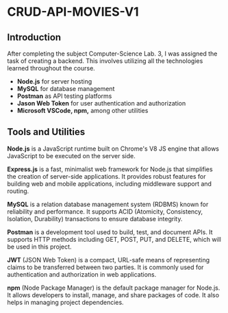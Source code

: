 # CRUD-API-MOVIES-V1
## Introduction 
After completing the subject Computer-Science Lab. 3, I was assigned the task of creating a backend. This involves utilizing all the technologies learned throughout the course.
* **Node.js** for server hosting
* **MySQL** for database management
* **Postman** as API testing platforms
* **Jason Web Token** for user authentication and authorization
* **Microsoft VSCode, npm,** among other utilities
## Tools and Utilities
**Node.js** is a JavaScript runtime built on Chrome's V8 JS engine that allows JavaScript to be executed on the server side.

**Express.js** is a fast, minimalist web framework for Node.js that simplifies the creation of server-side applications. It provides robust features for building web and mobile applications, including middleware support and routing.

**MySQL** is a relation database management system (RDBMS) known for reliability and performance. It supports ACID (Atomicity, Consistency, Isolation, Durability) transactions to ensure database integrity. 

**Postman** is a development tool used to build, test, and document APIs. It supports HTTP methods including GET, POST, PUT, and DELETE, which will be used in this project.

**JWT** (JSON Web Token) is a compact, URL-safe means of representing claims to be transferred between two parties. It is commonly used for authentication and authorization in web applications.

**npm** (Node Package Manager) is the default package manager for Node.js. It allows developers to install, manage, and share packages of code. It also helps in managing project dependencies.
